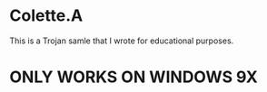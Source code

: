 # Colette.A
This is a Trojan samle that I wrote for educational purposes.
<br>
# ONLY WORKS ON WINDOWS 9X
